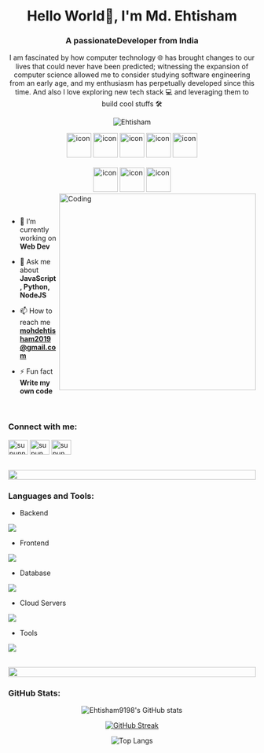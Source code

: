 
<h1 align="center">Hello World👋, I'm Md. Ehtisham</h1>
<h3 align="center">A passionateDeveloper from India</h3>
<p align="center">I am fascinated by how computer technology 🌐 has brought changes to our lives that could never have been predicted; witnessing the expansion of computer science allowed me to consider studying software engineering from an early age, and my enthusiasm has perpetually developed since this time. And also I love exploring new tech stack 💻 and leveraging them to build cool stuffs 🛠️</p>

<p align="center"> 
  <img src="https://komarev.com/ghpvc/?username=Ehtisham9198&label=Profile%20views&color=0e75b6&style=flat" alt="Ehtisham" /> 
</p>


<div align="center">
  <img src="https://techstack-generator.vercel.app/python-icon.svg" alt="icon" width="50" height="50" />
  <img src="https://techstack-generator.vercel.app/ts-icon.svg" alt="icon" width="50" height="50" />
  <img src="https://techstack-generator.vercel.app/js-icon.svg" alt="icon"width="50" height="50" />
  <img src="https://techstack-generator.vercel.app/react-icon.svg" alt="icon" width="50" height="50" />
 <img src="https://techstack-generator.vercel.app/mysql-icon.svg" alt="icon" width="50" height="50" />
</div>

<br>

<div align="center">
  <img src="https://techstack-generator.vercel.app/aws-icon.svg" alt="icon" width="50" height="50" />
  <img src="https://techstack-generator.vercel.app/github-icon.svg" alt="icon" width="50" height="50" />
  <img src="https://techstack-generator.vercel.app/graphql-icon.svg" alt="icon" width="50" height="50" />
</div>

<img align="right" alt="Coding" width="400" src="https://user-images.githubusercontent.com/74038190/229223263-cf2e4b07-2615-4f87-9c38-e37600f8381a.gif">
<br><br>

- 🔭 I’m currently working on **Web Dev**

- 💬 Ask me about **JavaScript, Python, NodeJS**

- 📫 How to reach me **mohdehtisham2019@gmail.com**

- ⚡ Fun fact **Write my own code**

<br>
<h3 align="left">Connect with me:</h3>
<p align="left">
<a href="https://www.linkedin.com/in/ehtishaam" target="blank"><img align="center" src="https://raw.githubusercontent.com/rahuldkjain/github-profile-readme-generator/master/src/images/icons/Social/linked-in-alt.svg" alt="supunnanayakkara" height="30" width="40" /></a>
<a href="https://fb.com/ehtisham_119" target="blank"><img align="center" src="https://raw.githubusercontent.com/rahuldkjain/github-profile-readme-generator/master/src/images/icons/Social/facebook.svg" alt="supun.nanayakkaraii" height="30" width="40" /></a>
<a href="https://www.instagram.com/ehtisham_119" target="blank"><img align="center" src="https://raw.githubusercontent.com/rahuldkjain/github-profile-readme-generator/master/src/images/icons/Social/instagram.svg" alt="supun___lk" height="30" width="40" /></a>

</p>
<br>

<img src="https://i.imgur.com/dBaSKWF.gif" height="20" width="100%">

<h3 align="left">Languages and Tools:</h3>

- Backend
<p align="left">
  <a href="https://skillicons.dev">
    <img src="https://skillicons.dev/icons?i=nodejs,express" />
  </a>
</p>

- Frontend
<p align="left">
  <a href="https://skillicons.dev">
    <img src="https://skillicons.dev/icons?i=ts,js,react,nextjs,redux,tailwind" />
  </a>
</p>

- Database
<p align="left">
  <a href="https://skillicons.dev">
    <img src="https://skillicons.dev/icons?i=mongodb,mysql" />
  </a>
</p>

- Cloud Servers
<p align="left">
  <a href="https://skillicons.dev">
    <img src="https://skillicons.dev/icons?i=azure,aws" />
  </a>
</p>

- Tools
<p align="left">
  <a href="https://skillicons.dev">
    <img src="https://skillicons.dev/icons?i=git,github,vscode,postman," />
  </a>
</p>

<br/>

<img src="https://i.imgur.com/dBaSKWF.gif" height="20" width="100%">


<h3 align="left">GitHub Stats:</h3>
<div align="center">
 
![Ehtisham9198's GitHub stats](https://github-readme-stats.vercel.app/api?username=Ehtisham9198&theme=midnight-purple&show_icons=true&show=reviews,prs_merged,prs_merged_percentage&hide=contribs,issues)

[![GitHub Streak](https://streak-stats.demolab.com/?user=Ehtisham9198&theme=midnight-purple)](https://git.io/streak-stats)

![Top Langs](https://github-readme-stats.vercel.app/api/top-langs/?username=Ehtisham9198&layout=compact)

</div>
